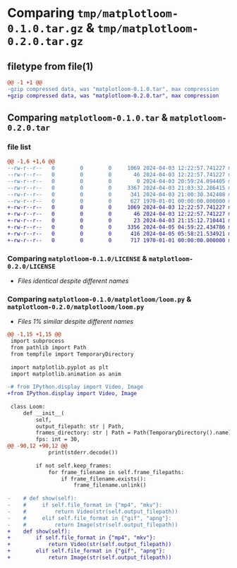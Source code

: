 # Comparing `tmp/matplotloom-0.1.0.tar.gz` & `tmp/matplotloom-0.2.0.tar.gz`

## filetype from file(1)

```diff
@@ -1 +1 @@
-gzip compressed data, was "matplotloom-0.1.0.tar", max compression
+gzip compressed data, was "matplotloom-0.2.0.tar", max compression
```

## Comparing `matplotloom-0.1.0.tar` & `matplotloom-0.2.0.tar`

### file list

```diff
@@ -1,6 +1,6 @@
--rw-r--r--   0        0        0     1069 2024-04-03 12:22:57.741227 matplotloom-0.1.0/LICENSE
--rw-r--r--   0        0        0       46 2024-04-03 12:22:57.741227 matplotloom-0.1.0/README.md
--rw-r--r--   0        0        0        0 2024-04-03 20:59:24.094405 matplotloom-0.1.0/matplotloom/__init__.py
--rw-r--r--   0        0        0     3367 2024-04-03 21:03:32.286415 matplotloom-0.1.0/matplotloom/loom.py
--rw-r--r--   0        0        0      341 2024-04-03 21:00:30.342408 matplotloom-0.1.0/pyproject.toml
--rw-r--r--   0        0        0      627 1970-01-01 00:00:00.000000 matplotloom-0.1.0/PKG-INFO
+-rw-r--r--   0        0        0     1069 2024-04-03 12:22:57.741227 matplotloom-0.2.0/LICENSE
+-rw-r--r--   0        0        0       46 2024-04-03 12:22:57.741227 matplotloom-0.2.0/README.md
+-rw-r--r--   0        0        0       23 2024-04-03 21:15:12.710441 matplotloom-0.2.0/matplotloom/__init__.py
+-rw-r--r--   0        0        0     3356 2024-04-05 04:59:22.434786 matplotloom-0.2.0/matplotloom/loom.py
+-rw-r--r--   0        0        0      416 2024-04-05 05:58:21.534921 matplotloom-0.2.0/pyproject.toml
+-rw-r--r--   0        0        0      717 1970-01-01 00:00:00.000000 matplotloom-0.2.0/PKG-INFO
```

### Comparing `matplotloom-0.1.0/LICENSE` & `matplotloom-0.2.0/LICENSE`

 * *Files identical despite different names*

### Comparing `matplotloom-0.1.0/matplotloom/loom.py` & `matplotloom-0.2.0/matplotloom/loom.py`

 * *Files 1% similar despite different names*

```diff
@@ -1,15 +1,15 @@
 import subprocess
 from pathlib import Path
 from tempfile import TemporaryDirectory
 
 import matplotlib.pyplot as plt
 import matplotlib.animation as anim
 
-# from IPython.display import Video, Image
+from IPython.display import Video, Image
 
 class Loom:
     def __init__(
         self,
         output_filepath: str | Path,
         frames_directory: str | Path = Path(TemporaryDirectory().name),
         fps: int = 30,
@@ -90,12 +90,12 @@
             print(stderr.decode())
 
         if not self.keep_frames:
             for frame_filename in self.frame_filepaths:
                 if frame_filename.exists():
                     frame_filename.unlink()
 
-    # def show(self):
-    #     if self.file_format in {"mp4", "mkv"}:
-    #         return Video(str(self.output_filepath))
-    #     elif self.file_format in {"gif", "apng"}:
-    #         return Image(str(self.output_filepath))
+    def show(self):
+        if self.file_format in {"mp4", "mkv"}:
+            return Video(str(self.output_filepath))
+        elif self.file_format in {"gif", "apng"}:
+            return Image(str(self.output_filepath))
```

